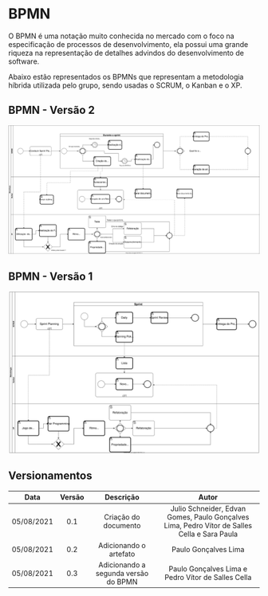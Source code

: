 # BPMN

<p>O BPMN é uma notação muito conhecida no mercado com o foco na especificação de processos de desenvolvimento, ela possui uma grande riqueza na representação de detalhes advindos do desenvolvimento de software.</p>

<p>Abaixo estão representados os BPMNs que representam a metodologia híbrida utilizada pelo grupo, sendo usadas o SCRUM, o Kanban e o XP.</p>

## BPMN - Versão 2

![BPMN - Versão 2](../images/BPMNv2.svg)

## BPMN - Versão 1

![BPMN - Versão 1](../images/BPMN.svg)

## Versionamentos

|Data|Versão|Descrição|Autor|
|:--------:|:---:|:-------------------: |:-----------------------:|
|05/08/2021| 0.1 | Criação do documento | Julio Schneider, Edvan Gomes, Paulo Gonçalves Lima, Pedro Vítor de Salles Cella e Sara Paula |
|05/08/2021| 0.2 | Adicionando o artefato | Paulo Gonçalves Lima |
|05/08/2021| 0.3 | Adicionando a segunda versão do BPMN | Paulo Gonçalves Lima e Pedro Vítor de Salles Cella |
